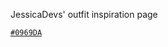 JessicaDevs' outfit inspiration page
      
[`#0969DA`](https://jessicadevs.github.io/hannahowos/hannah.md)

